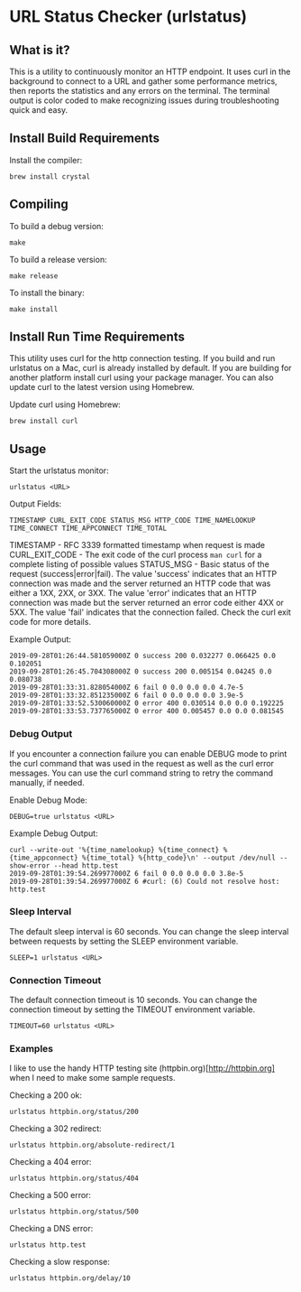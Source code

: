 # URL Status Checker (urlstatus)

## What is it?

This is a utility to continuously monitor an HTTP endpoint. It uses curl in the background to connect to a URL and gather some performance metrics, then reports the statistics and any errors on the terminal. The terminal output is color coded to make recognizing issues during troubleshooting quick and easy.

## Install Build Requirements

Install the compiler:

```
brew install crystal
```

## Compiling

To build a debug version:

```
make
```

To build a release version:

```
make release
```

To install the binary:
```
make install
```

## Install Run Time Requirements

This utility uses curl for the http connection testing. If you build and run urlstatus on a Mac, curl is already installed by default. If you are building for another platform install curl using your package manager. You can also update curl to the latest version using Homebrew.

Update curl using Homebrew:

```
brew install curl
```

## Usage


Start the urlstatus monitor:
```
urlstatus <URL>
```

Output Fields:

```
TIMESTAMP CURL_EXIT_CODE STATUS_MSG HTTP_CODE TIME_NAMELOOKUP TIME_CONNECT TIME_APPCONNECT TIME_TOTAL
```

TIMESTAMP - RFC 3339 formatted timestamp when request is made
CURL_EXIT_CODE - The exit code of the curl process `man curl` for a complete listing of possible values
STATUS_MSG - Basic status of the request (success|error|fail). The value 'success' indicates that an HTTP connection was made and the server returned an HTTP code that was either a 1XX, 2XX, or 3XX. The value 'error' indicates that an HTTP connection was made but the server returned an error code either 4XX or 5XX. The value 'fail' indicates that the connection failed. Check the curl exit code for more details.

Example Output:
```
2019-09-28T01:26:44.581059000Z 0 success 200 0.032277 0.066425 0.0 0.102051
2019-09-28T01:26:45.704308000Z 0 success 200 0.005154 0.04245 0.0 0.080738
2019-09-28T01:33:31.828054000Z 6 fail 0 0.0 0.0 0.0 4.7e-5
2019-09-28T01:33:32.851235000Z 6 fail 0 0.0 0.0 0.0 3.9e-5
2019-09-28T01:33:52.530060000Z 0 error 400 0.030514 0.0 0.0 0.192225
2019-09-28T01:33:53.737765000Z 0 error 400 0.005457 0.0 0.0 0.081545
```

### Debug Output

If you encounter a connection failure you can enable DEBUG mode to print the curl command that was used in the request as well as the curl error messages. You can use the curl command string to retry the command manually, if needed.


Enable Debug Mode:
```
DEBUG=true urlstatus <URL>
```

Example Debug Output:

```
curl --write-out '%{time_namelookup} %{time_connect} %{time_appconnect} %{time_total} %{http_code}\n' --output /dev/null --show-error --head http.test
2019-09-28T01:39:54.269977000Z 6 fail 0 0.0 0.0 0.0 3.8e-5
2019-09-28T01:39:54.269977000Z 6 #curl: (6) Could not resolve host: http.test
```

### Sleep Interval

The default sleep interval is 60 seconds. You can change the sleep interval between requests by setting the SLEEP environment variable.

```
SLEEP=1 urlstatus <URL>
```
### Connection Timeout

The default connection timeout is 10 seconds. You can change the connection timeout by setting the TIMEOUT environment variable.

```
TIMEOUT=60 urlstatus <URL>
```

### Examples

I like to use the handy HTTP testing site (httpbin.org)[http://httpbin.org] when I need to make some sample requests.

Checking a 200 ok:
```
urlstatus httpbin.org/status/200
```

Checking a 302 redirect:

```
urlstatus httpbin.org/absolute-redirect/1
```

Checking a 404 error:
```
urlstatus httpbin.org/status/404
```

Checking a 500 error:
```
urlstatus httpbin.org/status/500
```

Checking a DNS error:

```
urlstatus http.test
```

Checking a slow response:

```
urlstatus httpbin.org/delay/10
```
